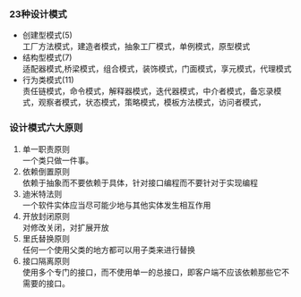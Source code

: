 ### 23种设计模式 ###
* 创建型模式(5)<br>
工厂方法模式，建造者模式，抽象工厂模式，单例模式，原型模式<br>
* 结构型模式(7)<br>
适配器模式,桥梁模式，组合模式，装饰模式，门面模式，享元模式，代理模式
* 行为类模式(11)<br>
责任链模式，命令模式，解释器模式，迭代器模式，中介者模式，备忘录模式，观察者模式，状态模式，策略模式，模板方法模式，访问者模式，<br>


### 设计模式六大原则 ###
1. 单一职责原则 <br>
一个类只做一件事。<br>
2. 依赖倒置原则 <br>
依赖于抽象而不要依赖于具体，针对接口编程而不要针对于实现编程 <br>
3. 迪米特法则 <br>
一个软件实体应当尽可能少地与其他实体发生相互作用<br>
4. 开放封闭原则<br>
对修改关闭，对扩展开放<br>
5. 里氏替换原则<br>
任何一个使用父类的地方都可以用子类来进行替换<br>
6. 接口隔离原则<br>
使用多个专门的接口，而不使用单一的总接口，即客户端不应该依赖那些它不需要的接口。<br>